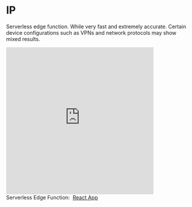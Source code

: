 # <h1>IP</h1>
Serverless edge function. While very fast and extremely accurate. Certain device configurations such as VPNs and network protocols may show mixed results. 
<iframe src="https://ipv4.jessejesse.com" style="border:0px #ffffff none;" name="myiFrame" scrolling="no" frameborder="1" marginheight="0px" marginwidth="0px" height="400px" width="400px" allowfullscreen></iframe><br>
Serverless Edge Function:&nbsp;&nbsp;<a href="https://ip.jessejesse.com/">React App</a></h3>


